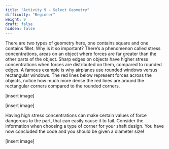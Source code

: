 ```yaml
---
title: "Activity 9 - Select Geometry"
difficulty: "Beginner"
weight: 9
draft: false
hidden: false
---
```

There are two types of geometry here, one contains square and one contains fillet. Why is it so important? There’s a phenomenon called stress concentrations, areas on an object where forces are far greater than the other parts of the object. Sharp edges on objects have higher stress concentrations when forces are distributed on them, compared to rounded edges. A famous example is why airplanes use rounded windows versus rectangular windows. The red lines below represent forces across the objects, notice how much more dense the red lines are around the rectangular corners compared to the rounded corners.

[insert image]

[insert image]

Having high stress concentrations can make certain values of force dangerous to the part, that can easily cause it to fail. Consider the information when choosing a type of corner for your shaft design.
You have now concluded the code and you should be given a diameter size!

[insert image]